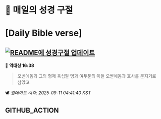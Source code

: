 # 🙏 매일의 성경 구절
# [Daily Bible verse]
## [![README에 성경구절 업데이트](https://github.com/DONGSUKA/first_test/actions/workflows/update-readme-bible.yml/badge.svg)](https://github.com/DONGSUKA/first_test/actions/workflows/update-readme-bible.yml)
<!-- START_BIBLE_VERSE -->
📖 **역대상 16:38**
> 오벧에돔과 그의 형제 육십팔 명과 여두둔의 아들 오벧에돔과 호사를 문지기로 삼았고

🕊️ _업데이트 시각: 2025-09-11 04:41:40 KST_
  <!-- END_BIBLE_VERSE -->
## GITHUB_ACTION
